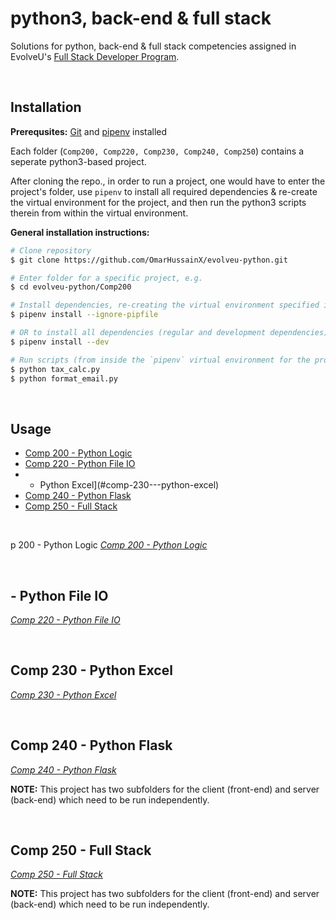 #  python3, back-end & full stack
Solutions for python, back-end & full stack competencies assigned in EvolveU's [Full Stack Developer Program](https://www.evolveu.ca/program).


&nbsp;
&nbsp;


## Installation

__Prerequsites:__ [Git](https://git-scm.com) and [pipenv](https://github.com/pypa/pipenv) installed

Each folder (`Comp200, Comp220, Comp230, Comp240, Comp250`) contains a seperate python3-based project.

After cloning the repo., in order to run a project, one would have to enter the project's folder, use `pipenv` to install all required dependencies & re-create the virtual environment for the project, and then run the python3 scripts therein from within the virtual environment.

__General installation instructions:__
```bash
# Clone repository
$ git clone https://github.com/OmarHussainX/evolveu-python.git

# Enter folder for a specific project, e.g.
$ cd evolveu-python/Comp200

# Install dependencies, re-creating the virtual environment specified in `pipfile.lock`
$ pipenv install --ignore-pipfile

# OR to install all dependencies (regular and development dependencies)
$ pipenv install --dev

# Run scripts (from inside the `pipenv` virtual environment for the project)
$ python tax_calc.py
$ python format_email.py
```


&nbsp;
&nbsp;


## Usage

* [Comp 200 - Python Logic](#comp-200---python-logic)
* [Comp 220 - Python File IO](#comp-220---python-file-io)
*  - Python Excel](#comp-230---python-excel)
* [Comp 240 - Python Flask](#comp-240---python-flask)
* [Comp 250 - Full Stack](#comp-250---full-stack)


&nbsp;

p 200 - Python Logic
_[Comp 200 - Python Logic](Comp200/Comp%20200%20-%20Python%20Logic.pdf)_


&nbsp;


## - Python File IO
_[Comp 220 - Python File IO](Comp220/Comp%20220%20-%20Python%20File%20IO.pdf)_



&nbsp;


## Comp 230 - Python Excel
_[Comp 230 - Python Excel](Comp230/Comp%20230%20-%20Python%20Excel.pdf)_


&nbsp;


## Comp 240 - Python Flask
_[Comp 240 - Python Flask](Comp240/Comp%20240%20-%20Python%20Flask.pdf)_

__NOTE:__ This project has two subfolders for the client (front-end) and server (back-end) which need to be run independently.

&nbsp;


## Comp 250 - Full Stack
_[Comp 250 - Full Stack](Comp250/Comp%20250%20-%20Full%20Stack.pdf)_

__NOTE:__ This project has two subfolders for the client (front-end) and server (back-end) which need to be run independently.